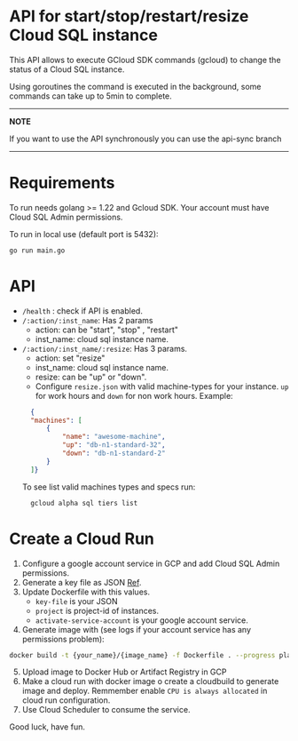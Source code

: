 # API for start/stop/restart/resize Cloud SQL instance
This API allows to execute GCloud SDK commands (gcloud) to change the status of a Cloud SQL instance.

Using goroutines the command is executed in the background, some commands can take up to 5min to complete.

---
**NOTE**

If you want to use the API synchronously you can use the api-sync branch

---

# Requirements
To run needs golang >= 1.22 and Gcloud SDK. Your account must have Cloud SQL Admin permissions.

To run in local use (default port is 5432): 
```bash
go run main.go
```

# API
- `/health` : check if API is enabled.
- `/:action/:inst_name`: Has 2 params
  - action: can be "start", "stop" , "restart"
  - inst_name: cloud sql instance name.
- `/:action/:inst_name/:resize`: Has 3 params.
  - action: set "resize"
  - inst_name: cloud sql instance name. 
  - resize: can be "up" or "down".
  - Configure `resize.json` with valid machine-types for your instance. 
  `up` for work hours and `down` for non work hours. Example:
  ```json
    {
    "machines": [
        {
            "name": "awesome-machine",
            "up": "db-n1-standard-32",
            "down": "db-n1-standard-2"
        }
    ]}
  ```
  To see list valid machines types and specs run:
  ```bash
    gcloud alpha sql tiers list
  ```

# Create a Cloud Run
1. Configure a google account service in GCP and add Cloud SQL Admin permissions.
2. Generate a key file as JSON [Ref](https://cloud.google.com/sdk/gcloud/reference/auth/activate-service-account). 
3. Update Dockerfile with this values.  
   - `key-file` is your JSON  
   - `project` is project-id of instances.
   - `activate-service-account` is your google account service.
4. Generate image with (see logs if your account service has any permissions problem):
```bash
docker build -t {your_name}/{image_name} -f Dockerfile . --progress plain --no-cache
```
5. Upload image to Docker Hub or Artifact Registry in GCP
6. Make a cloud run with docker image o create a cloudbuild to generate image and deploy. Remmember enable `CPU is always allocated` in cloud run configuration.
7. Use Cloud Scheduler to consume the service.
 
Good luck, have fun.